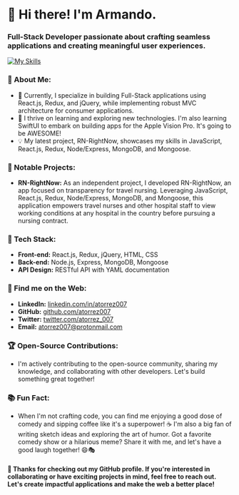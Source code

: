 # 👋 Hi there! I'm Armando.
###  Full-Stack Developer passionate about crafting seamless applications and creating meaningful user experiences.

[![My Skills](https://skillicons.dev/icons?i=js,nodejs,express,postman,mongodb,html,css,tailwind,react,redux,swift)](#)


### 🚀 About Me:
- 🔭 Currently, I specialize in building Full-Stack applications using React.js, Redux, and jQuery, while implementing robust MVC architecture for consumer applications.
- 🌱 I thrive on learning and exploring new technologies. I'm also learning SwiftUI to embark on building apps for the Apple Vision Pro. It's going to be AWESOME!
- 💡 My latest project, RN-RightNow, showcases my skills in JavaScript, React.js, Redux, Node/Express, MongoDB, and Mongoose.

### 💼 Notable Projects:
- **RN-RightNow:** As an independent project, I developed RN-RightNow, an app focused on transparency for travel nursing. Leveraging JavaScript, React.js, Redux, Node/Express, MongoDB, and Mongoose, this application empowers travel nurses and other hospital staff to view working conditions at any hospital in the country before pursuing a nursing contract.

### 🔧 Tech Stack:
- **Front-end:** React.js, Redux, jQuery, HTML, CSS
- **Back-end:** Node.js, Express, MongoDB, Mongoose
- **API Design:** RESTful API with YAML documentation

### 🤖 Find me on the Web:
- **LinkedIn:** [linkedin.com/in/atorrez007](https://www.linkedin.com/in/atorrez007)
- **GitHub:** [github.com/atorrez007](https://www.github.com/atorrez007)
- **Twitter:** [twitter.com/atorrez_007](https://www.twitter.com/@atorrez_007)
- **Email:** [atorrez007@protonmail.com](mailto:atorrez007@protonmail.com)

### 🏆 Open-Source Contributions:
- I'm actively contributing to the open-source community, sharing my knowledge, and collaborating with other developers. Let's build something great together!

### 📚 Fun Fact:
- When I'm not crafting code, you can find me enjoying a good dose of comedy and sipping coffee like it's a superpower! ☕ 
I'm also a big fan of writing sketch ideas and exploring the art of humor. Got a favorite comedy show or a hilarious meme? Share it with me, and let's have a good laugh together! 😄🎭

#### 🙏 Thanks for checking out my GitHub profile. If you're interested in collaborating or have exciting projects in mind, feel free to reach out. Let's create impactful applications and make the web a better place!


